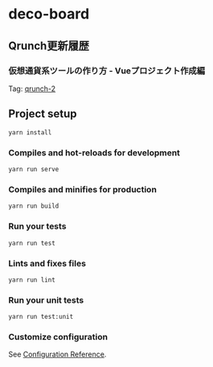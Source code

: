 # deco-board

## Qrunch更新履歴
### 仮想通貨系ツールの作り方 - Vueプロジェクト作成編
Tag: [qrunch-2](https://github.com/joetheace107/deco-board/tree/qrunch-2)

## Project setup
```
yarn install
```

### Compiles and hot-reloads for development
```
yarn run serve
```

### Compiles and minifies for production
```
yarn run build
```

### Run your tests
```
yarn run test
```

### Lints and fixes files
```
yarn run lint
```

### Run your unit tests
```
yarn run test:unit
```

### Customize configuration
See [Configuration Reference](https://cli.vuejs.org/config/).

